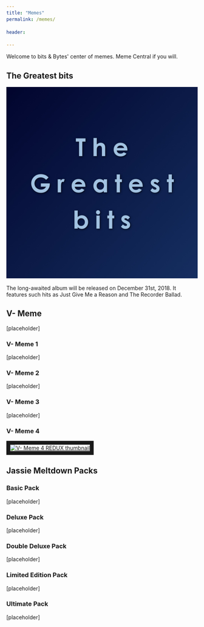 ```yaml
---
title: "Memes"
permalink: /memes/

header:
  
---
```


Welcome to bits & Bytes' center of memes. Meme Central if you will. 

## The Greatest bits

![alt text](/images/tgbca.jpg "tgbca")

The long-awaited album will be released on December 31st, 2018. It features such hits as Just Give Me a Reason and The Recorder Ballad. 

## V- Meme
[placeholder]

### V- Meme 1
[placeholder]

### V- Meme 2
[placeholder]

### V- Meme 3
[placeholder]

### V- Meme 4
<a href="http://www.youtube.com/watch?feature=player_embedded&v=UO9Ga4eL_xE
" target="_blank"><img src="http://img.youtube.com/vi/UO9Ga4eL_xE/0.jpg" 
alt="V- Meme 4 REDUX thumbnail" width="240" height="180" border="10" /></a>

## Jassie Meltdown Packs

### Basic Pack
[placeholder]

### Deluxe Pack
[placeholder]

### Double Deluxe Pack
[placeholder]

### Limited Edition Pack
[placeholder]

### Ultimate Pack
[placeholder]
